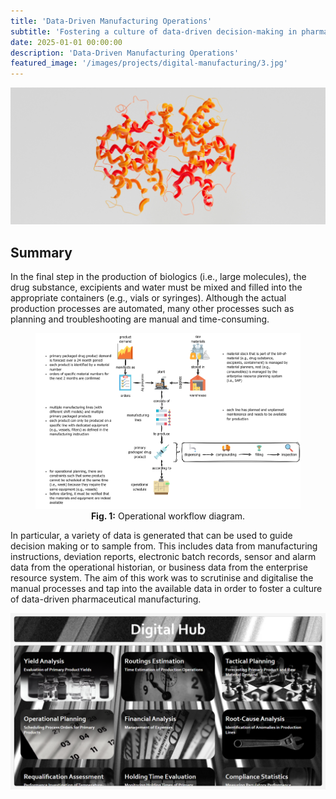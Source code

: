 ```yaml
---
title: 'Data-Driven Manufacturing Operations'
subtitle: 'Fostering a culture of data-driven decision-making in pharmaceutical manufacturing.'
date: 2025-01-01 00:00:00
description: 'Data-Driven Manufacturing Operations'
featured_image: '/images/projects/digital-manufacturing/3.jpg'
---
```


![](/images/projects/digital-manufacturing/3.jpg)

## Summary


In the final step in the production of biologics (i.e., large molecules), the drug substance, excipients and water must be mixed and filled into the appropriate containers (e.g., vials or syringes). Although the actual production processes are automated, many other processes such as planning and troubleshooting are manual and time-consuming.

<center>
<figure>
<img src="/images/projects/digital-manufacturing/schema.png" width="1000">
<figcaption><b>Fig. 1:</b> Operational workflow diagram.</figcaption>
</figure>
</center>

In particular, a variety of data is generated that can be used to guide decision making or to sample from. This includes data from manufacturing instructions, deviation reports, electronic batch records, sensor and alarm data from the operational historian, or business data from the enterprise resource system. The aim of this work was to scrutinise and digitalise the manual processes and tap into the available data in order to foster a culture of data-driven pharmaceutical manufacturing.

<div class="gallery" data-columns="1">
    <img src="/images/projects/digital-manufacturing/digital_hub.png">
</div>

<!-- ## Examples

### Data Analytics

<div class="gallery" data-columns="2">
    <img src="/images/projects/digital-manufacturing/digital_hub.png">
	<img src="/images/projects/digital-manufacturing/yields.png">
    <img src="/images/projects/digital-manufacturing/yields_1.png">
    <img src="/images/projects/digital-manufacturing/root_cause_analysis_1.png">
    <img src="/images/projects/digital-manufacturing/root_cause_analysis_2.png">
    <img src="/images/projects/digital-manufacturing/requalification_assessment_1.png">
</div>


### Retrieval-Augmented Generation

**User**: What are relevant principles applied to sterile manufacturing?

**Assistant**: The relevant principles applied to sterile manufacturing can be summarized as follows:

1. **Facility, Equipment, and Process Design**:
    * Must be optimized, qualified, and validated according to Good Manufacturing Practices (GMP) guidelines. Use of appropriate technology such as Restricted Access Barriers Systems (RABS), isolators, and rapid microbial testing systems to protect the product from potential contamination.[^1]
    * Should include measures to prevent contamination, such as cleanrooms, airlocks, RABS, and isolator.

2. **Personnel**:
    * Personnel should possess adequate qualifications, experience, training, and attitude focused on protecting sterile products during manufacturing, packaging, and distribution.
    * Proper gowning and hygiene practices are crucial to minimizing contamination risks.

3. **Quality Risk Management (QRM)**:
    * Processes, equipment, facilities, and activities should be managed in accordance with QRM principles to proactively identify, evaluate, and control potential risks to quality.
    * QRM should be integrated into all areas of the product life cycle, aiming to minimize microbial contamination and ensure product quality.

4. **Quality Assurance and Quality Control (QA/QC)**:
    * Quality Assurance (QA) should involve established and validated methods of manufacturing and control, and a Contamination Control Strategy (CCS) covering all critical control points and assessing the effectiveness of contamination control measures must be implemented.
    * QC includes specific requirements for testing raw materials, components, products, and environmental monitoring, especially focusing on microbial quality and bioburden testing.

5. **Premises and Cleanroom Standards**:
    * Sterile manufacturing must be carried out in appropriately designed cleanrooms maintained to specific cleanliness standards and fitted with efficient air filtration systems. There are defined grades (A, B, C, and D) for cleanroom environments based on the activity and contamination risk involved.

6. **Production and Sterilization Technologies**:
    * Specific approaches and technologies for aseptic and terminal sterilization processes, including handling of materials, equipment sterilization, and microbial contamination detection must be employed. The process simulation and validation are important to ensure sterility throughout the production.

7. **Contamination Control**:
    * Continuous and effective contamination control, including cleaning, disinfection, and depyrogenation (removal/inactivation of pyrogens) are critical. Proper environment monitoring, including viable and non-viable particle monitoring, is essential to ensure ongoing sterility compliance.



8. **Documentation and Record Keeping**:
    * Thorough documentation and review of records related to aseptic processing, including process simulations, interventions, environmental monitoring data, and microbial testing results, are required to verify compliance and address any issues effectively.

Understanding and implementing these principles are key to maintaining the quality and sterility of manufactured products, ensuring their safety and efficacy for patients.

[^1]: 2020_annex1ps_sterile_medicinal_products_en_0.pdf -->